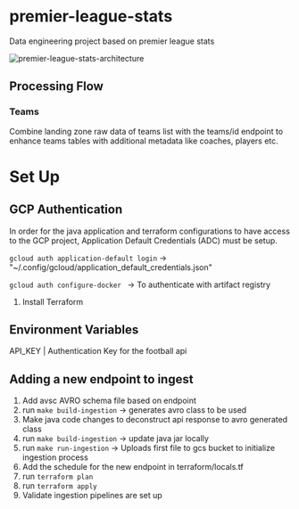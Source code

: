 # premier-league-stats

Data engineering project based on premier league stats

![premier-league-stats-architecture](https://github.com/user-attachments/assets/84c87b2e-c2cb-46b3-8201-e0af729e0003)

## Processing Flow

### Teams

Combine landing zone raw data of teams list with the teams/id endpoint to enhance teams tables with additional metadata
like coaches, players etc.

# Set Up

## GCP Authentication

In order for the java application and terraform configurations to have access to the GCP project,
Application Default Credentials (ADC) must be setup.

``gcloud auth application-default login`` -> "~/.config/gcloud/application_default_credentials.json"

``gcloud auth configure-docker `` -> To authenticate with artifact registry

1. Install Terraform

## Environment Variables

API_KEY | Authentication Key for the football api

## Adding a new endpoint to ingest

1. Add avsc AVRO schema file based on endpoint
2. run ``make build-ingestion`` -> generates avro class to be used
3. Make java code changes to deconstruct api response to avro generated class
4. run ``make build-ingestion`` -> update java jar locally
5. run ``make run-ingestion`` -> Uploads first file to gcs bucket to initialize ingestion process
6. Add the schedule for the new endpoint in terraform/locals.tf
7. run ``terraform plan``
8. run ``terraform apply``
9. Validate ingestion pipelines are set up
